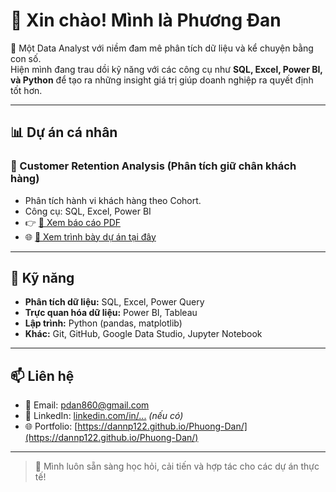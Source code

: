 # 👋 Xin chào! Mình là Phương Đan

🎯 Một Data Analyst với niềm đam mê phân tích dữ liệu và kể chuyện bằng con số.  
Hiện mình đang trau dồi kỹ năng với các công cụ như **SQL, Excel, Power BI, và Python** để tạo ra những insight giá trị giúp doanh nghiệp ra quyết định tốt hơn.

---

## 📊 Dự án cá nhân

### 🔹 Customer Retention Analysis (Phân tích giữ chân khách hàng)
- Phân tích hành vi khách hàng theo Cohort.
- Công cụ: SQL, Excel, Power BI
- 👉 [📄 Xem báo cáo PDF](https://github.com/dannp122/Phuong-Dan/blob/main/Cohort_Retention.pdf)  
- 🌐 [🔗 Xem trình bày dự án tại đây](https://dannp122.github.io/Phuong-Dan/)

---

## 🧰 Kỹ năng

- **Phân tích dữ liệu:** SQL, Excel, Power Query
- **Trực quan hóa dữ liệu:** Power BI, Tableau
- **Lập trình:** Python (pandas, matplotlib)
- **Khác:** Git, GitHub, Google Data Studio, Jupyter Notebook

---

## 📫 Liên hệ

- 📧 Email: pdan860@gmail.com  
- 💼 LinkedIn: [linkedin.com/in/...](https://www.linkedin.com/in/...) *(nếu có)*  
- 🌐 Portfolio: [https://dannp122.github.io/Phuong-Dan/](https://dannp122.github.io/Phuong-Dan/)

---

> 🔄 Mình luôn sẵn sàng học hỏi, cải tiến và hợp tác cho các dự án thực tế!
